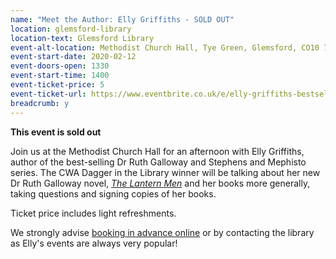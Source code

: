 ```yaml
---
name: "Meet the Author: Elly Griffiths - SOLD OUT"
location: glemsford-library
location-text: Glemsford Library
event-alt-location: Methodist Church Hall, Tye Green, Glemsford, CO10 7RH
event-start-date: 2020-02-12
event-doors-open: 1330
event-start-time: 1400
event-ticket-price: 5
event-ticket-url: https://www.eventbrite.co.uk/e/elly-griffiths-bestselling-author-talk-and-book-signing-tickets-87940062093?ref=estw
breadcrumb: y
---
```


**This event is sold out**

Join us at the Methodist Church Hall for an afternoon with Elly Griffiths, author of the best-selling Dr Ruth Galloway and Stephens and Mephisto series. The CWA Dagger in the Library winner will be talking about her new Dr Ruth Galloway novel, [<cite>The Lantern Men</cite>](https://suffolk.spydus.co.uk/cgi-bin/spydus.exe/ENQ/OPAC/BIBENQ?BRN=2687390) and her books more generally, taking questions and signing copies of her books.

Ticket price includes light refreshments.

We strongly advise [booking in advance online](https://www.eventbrite.co.uk/e/elly-griffiths-bestselling-author-talk-and-book-signing-tickets-87940062093?ref=estw) or by contacting the library as Elly's events are always very popular!
